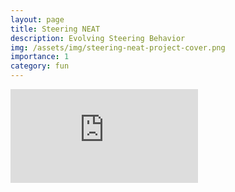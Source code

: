 ```yaml
---
layout: page
title: Steering NEAT
description: Evolving Steering Behavior
img: /assets/img/steering-neat-project-cover.png
importance: 1
category: fun
---
```


![Evolve them in your browser!](https://ryanboldi.github.io/Steering-NEAT/game.html)